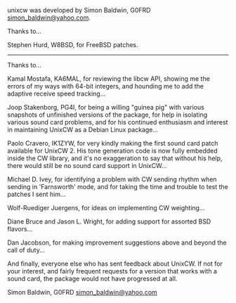 unixcw was developed by Simon Baldwin, G0FRD <simon_baldwin@yahoo.com>.

Thanks to...

Stephen Hurd, W8BSD, for FreeBSD patches.





----------





Thanks to...

Kamal Mostafa, KA6MAL, for reviewing the libcw API, showing me the errors of my
ways with 64-bit integers, and hounding me to add the adaptive receive speed
tracking...

Joop Stakenborg, PG4I, for being a willing "guinea pig" with various snapshots
of unfinished versions of the package, for help in isolating various sound card
problems, and for his continued enthusiasm and interest in maintaining UnixCW
as a Debian Linux package...

Paolo Cravero, IK1ZYW, for very kindly making the first sound card patch
available for UnixCW 2.  His tone generation code is now fully embedded inside
the CW library, and it's no exaggeration to say that without his help, there
would still be no sound card support in UnixCW...

Michael D. Ivey, for identifying a problem with CW sending rhythm when sending
in 'Farnsworth' mode, and for taking the time and trouble to test the patches
I sent him...

Wolf-Ruediger Juergens, for ideas on implementing CW weighting...

Diane Bruce and Jason L. Wright, for adding support for assorted BSD flavors...

Dan Jacobson, for making improvement suggestions above and beyond the call of
duty...

And finally, everyone else who has sent feedback about UnixCW.  If not for your
interest, and fairly frequent requests for a version that works with a sound
card, the package would not have progressed at all.


Simon Baldwin, G0FRD <simon_baldwin@yahoo.com>

